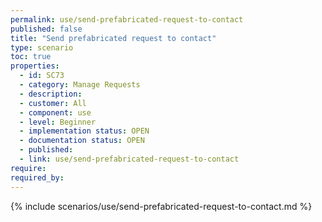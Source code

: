 ```yaml
---
permalink: use/send-prefabricated-request-to-contact
published: false
title: "Send prefabricated request to contact"
type: scenario
toc: true
properties:
  - id: SC73
  - category: Manage Requests
  - description:
  - customer: All
  - component: use
  - level: Beginner
  - implementation status: OPEN
  - documentation status: OPEN
  - published:
  - link: use/send-prefabricated-request-to-contact
require:
required_by:
---
```


{% include scenarios/use/send-prefabricated-request-to-contact.md %}
